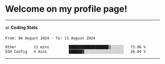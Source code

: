 # Welcome on my profile page!
<!-- print(("dralla"[::-1]+"s").capitalize()) -->

<!-- ---
👨🏻‍💻 **Busy With**
* Learning new Skills.
* Building small Projects.
* Being helpful. -->

---
📊 **Coding Stats**
<!--START_SECTION:waka-->

```txt
From: 04 August 2024 - To: 11 August 2024

Other        11 mins         ██████████████████▒░░░░░░   73.96 %
SSH Config   4 mins          ██████▓░░░░░░░░░░░░░░░░░░   26.04 %
```

<!--END_SECTION:waka-->
---
